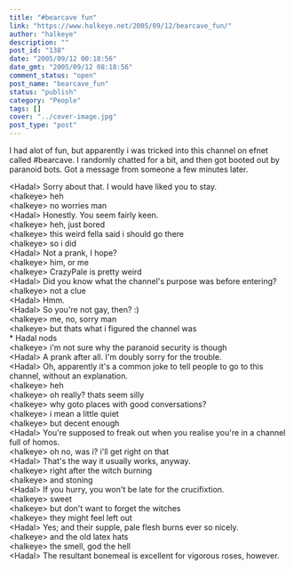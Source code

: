 ```yaml
---
title: "#bearcave fun"
link: "https://www.halkeye.net/2005/09/12/bearcave_fun/"
author: "halkeye"
description: ""
post_id: "138"
date: "2005/09/12 00:18:56"
date_gmt: "2005/09/12 08:18:56"
comment_status: "open"
post_name: "bearcave_fun"
status: "publish"
category: "People"
tags: []
cover: "../cover-image.jpg"
post_type: "post"
---
```


I had alot of fun, but apparently i was tricked into this channel on efnet called #bearcave. I randomly chatted for a bit, and then got booted out by paranoid bots. Got a message from someone a few minutes later.


&lt;Hadal&gt; Sorry about that. I would have liked you to stay.  
&lt;halkeye&gt; heh  
&lt;halkeye&gt; no worries man  
&lt;Hadal&gt; Honestly. You seem fairly keen.  
&lt;halkeye&gt; heh, just bored  
&lt;halkeye&gt; this weird fella said i should go there  
&lt;halkeye&gt; so i did  
&lt;Hadal&gt; Not a prank, I hope?  
&lt;halkeye&gt; him, or me  
&lt;halkeye&gt; CrazyPale is pretty weird  
&lt;Hadal&gt; Did you know what the channel's purpose was before entering?  
&lt;halkeye&gt; not a clue  
&lt;Hadal&gt; Hmm.  
&lt;Hadal&gt; So you're not gay, then? :)  
&lt;halkeye&gt; me, no, sorry man  
&lt;halkeye&gt; but thats what i figured the channel was  
\* Hadal nods  
&lt;halkeye&gt; i'm not sure why the paranoid security is though  
&lt;Hadal&gt; A prank after all. I'm doubly sorry for the trouble.  
&lt;Hadal&gt; Oh, apparently it's a common joke to tell people to go to this channel, without an explanation.  
&lt;halkeye&gt; heh  
&lt;halkeye&gt; oh really? thats seem silly  
&lt;halkeye&gt; why goto places with good conversations?  
&lt;halkeye&gt; i mean a little quiet  
&lt;halkeye&gt; but decent enough  
&lt;Hadal&gt; You're supposed to freak out when you realise you're in a channel full of homos.  
&lt;halkeye&gt; oh no, was i? i'll get right on that  
&lt;Hadal&gt; That's the way it usually works, anyway.  
&lt;halkeye&gt; right after the witch burning  
&lt;halkeye&gt; and stoning  
&lt;Hadal&gt; If you hurry, you won't be late for the crucifixtion.  
&lt;halkeye&gt; sweet  
&lt;halkeye&gt; but don't want to forget the witches  
&lt;halkeye&gt; they might feel left out  
&lt;Hadal&gt; Yes; and their supple, pale flesh burns ever so nicely.  
&lt;halkeye&gt; and the old latex hats  
&lt;halkeye&gt; the smell, god the hell  
&lt;Hadal&gt; The resultant bonemeal is excellent for vigorous roses, however.  
